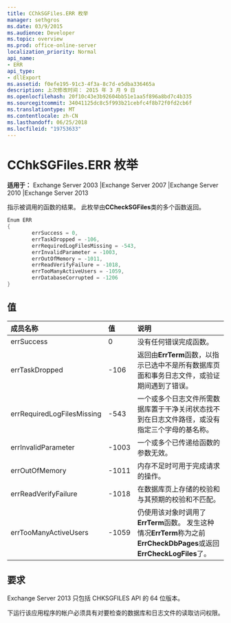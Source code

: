 ```yaml
---
title: CChkSGFiles.ERR 枚举
manager: sethgros
ms.date: 03/9/2015
ms.audience: Developer
ms.topic: overview
ms.prod: office-online-server
localization_priority: Normal
api_name:
- ERR
api_type:
- dllExport
ms.assetid: f0efe195-91c3-4f3a-8c7d-e5dba336465a
description: 上次修改时间： 2015 年 3 月 9 日
ms.openlocfilehash: 20f10c43e3b92604bb51e1aa5f896a8bd7c4b335
ms.sourcegitcommit: 34041125dc8c5f993b21cebfc4f8b72f0fd2cb6f
ms.translationtype: MT
ms.contentlocale: zh-CN
ms.lasthandoff: 06/25/2018
ms.locfileid: "19753633"
---
```

# <a name="cchksgfileserr-enumeration"></a>CChkSGFiles.ERR 枚举 
  
**适用于：** Exchange Server 2003 |Exchange Server 2007 |Exchange Server 2010 |Exchange Server 2013
  
指示被调用的函数的结果。 此枚举由**CCheckSGFiles**类的多个函数返回。 
  
```cs
Enum ERR  
{
        errSuccess = 0,
        errTaskDropped = -106,
        errRequiredLogFilesMissing = -543,
        errInvalidParameter = -1003,
        errOutOfMemory = -1011,
        errReadVerifyFailure = -1018,
        errTooManyActiveUsers = -1059,
        errDatabaseCorrupted = -1206
}

```

## <a name="values"></a>值

|**成员名称**|**值**|**说明**|
|:-----|:-----|:-----|
|errSuccess  <br/> |0  <br/> |没有任何错误完成函数。  <br/> |
|errTaskDropped  <br/> |-106  <br/> |返回由**ErrTerm**函数，以指示已选中不是所有数据库页面和事务日志文件，或验证期间遇到了错误。  <br/> |
|errRequiredLogFilesMissing  <br/> |-543  <br/> |一个或多个日志文件所需数据库置于干净关闭状态找不到在日志文件路径，或没有指定三个字母的基名称。  <br/> |
|errInvalidParameter  <br/> |-1003  <br/> |一个或多个已传递给函数的参数无效。  <br/> |
|errOutOfMemory  <br/> |-1011  <br/> |内存不足时可用于完成请求的操作。  <br/> |
|errReadVerifyFailure  <br/> |-1018  <br/> |在数据库页上存储的校验和与其预期的校验和不匹配。  <br/> |
|errTooManyActiveUsers  <br/> |-1059  <br/> |仍使用该对象时调用了**ErrTerm**函数。 发生这种情况**ErrTerm**称为之前**ErrCheckDbPages**或返回**ErrCheckLogFiles**了。  <br/> |
   
## <a name="requirements"></a>要求

Exchange Server 2013 只包括 CHKSGFILES API 的 64 位版本。
  
下运行该应用程序的帐户必须具有对要检查的数据库和日志文件的读取访问权限。
  

